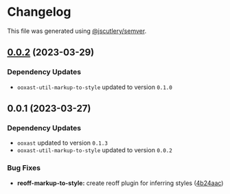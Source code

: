 # Changelog

This file was generated using [@jscutlery/semver](https://github.com/jscutlery/semver).

## [0.0.2](https://github.com/TrialAndErrorOrg/parsers/compare/reoff-markup-to-style-0.0.1...reoff-markup-to-style-0.0.2) (2023-03-29)

### Dependency Updates

* `ooxast-util-markup-to-style` updated to version `0.1.0`
## 0.0.1 (2023-03-27)

### Dependency Updates

* `ooxast` updated to version `0.1.3`
* `ooxast-util-markup-to-style` updated to version `0.0.2`

### Bug Fixes

* **reoff-markup-to-style:** create reoff plugin for inferring styles ([4b24aac](https://github.com/TrialAndErrorOrg/parsers/commit/4b24aac3d139d769fdd4958aa903bb0a18f98abf))
